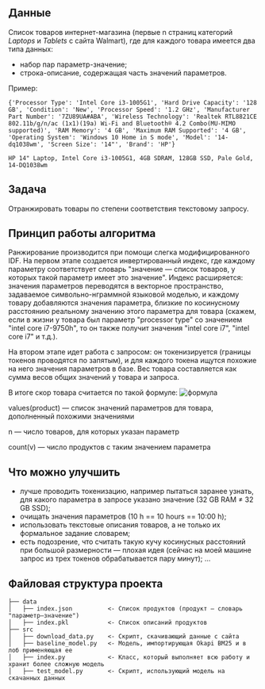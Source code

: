 ## Данные

Список товаров интернет-магазина (первые n страниц категорий *Laptops* и *Tablets* с сайта Walmart), где для каждого товара имеется два типа данных:
* набор пар параметр-значение;
* строка-описание, содержащая часть значений параметров.

Пример:

`{'Processor Type': 'Intel Core i3-1005G1', 'Hard Drive Capacity': '128 GB', 'Condition': 'New', 'Processor Speed': '1.2 GHz', 'Manufacturer Part Number': '7ZU89UA#ABA', 'Wireless Technology': 'Realtek RTL8821CE 802.11b/g/n/ac (1x1)(19a) Wi-Fi and Bluetooth® 4.2 Combo(MU-MIMO supported)', 'RAM Memory': '4 GB', 'Maximum RAM Supported': '4 GB', 'Operating System': 'Windows 10 Home in S mode', 'Model': '14-dq1038wm', 'Screen Size': '14"', 'Brand': 'HP'}`

`HP 14" Laptop, Intel Core i3-1005G1, 4GB SDRAM, 128GB SSD, Pale Gold, 14-DQ1038wm`

## Задача

Отранжировать товары по степени соответствия текстовому запросу.


## Принцип работы алгоритма

Ранжирование производится при помощи слегка модифицированного IDF.
На первом этапе создается инвертированный индекс, где каждому параметру соответствует словарь "значение — список товаров, у которых такой параметр имеет это значение". Индекс расширяется: значения параметров переводятся в векторное пространство, задаваемое символьно-нграммной языковой моделью, и каждому товару добавляются значения параметра, близкие по косинусному расстоянию реальному значению этого параметра для товара (скажем, если в жизни у товара был параметр "processor type" со значением "intel core i7-9750h", то он также получит значения "intel core i7", "intel core i7" и т.д.).


На втором этапе идет работа с запросом: он токенизируется (границы токенов проводятся по запятым), и для каждого токена ищутся похожие на него значения параметров в базе. Вес товара составляется как сумма весов общих значений у товара и запроса.

В итоге скор товара считается по такой формуле:
![формула](https://i.imgur.com/QgecbrY.png)

values(product) — список значений параметров для товара, дополненный похожими значениями

n — число товаров, для которых указан параметр

count(v) — число продуктов с таким значением параметра

## Что можно улучшить

* лучше проводить токенизацию, например пытаться заранее узнать, для какого параметра в запросе указано значение (32 GB RAM ≠ 32 GB SSD);
* очищать значения параметров (10 h == 10 hours == 10:00 h);
* использовать текстовые описания товаров, а не только их формальное задание словарем;
* есть подозрение, что считать такую кучу косинусных расстояний при большой размерности — плохая идея (сейчас на моей машине запрос из трех токенов обрабатывается пару минут);
...

## Файловая структура проекта

    ├── data
    │   ├── index.json          <- Список продуктов (продукт — словарь "параметр—значение")
    │   ├── index.pkl           <- Список описаний продуктов
    ├── src
    │   ├── download_data.py    <- Скрипт, скачивающий данные с сайта
    │   ├── baseline_model.py   <- Модель, импортирующая Okapi BM25 и в лоб применяющая ее
    │   ├── index.py            <- Класс, который выполняет всю работу и хранит более сложную модель
    │   ├── test_model.py       <- Скрипт, использующий модель на скачанных данных
